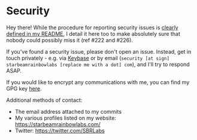 # Security
Hey there! While the procedure for reporting security issues is [clearly defined in my README](https://github.com/sbrl/Pepperminty-Wiki/#security), I detail it here too to make absolutely sure that nobody could possibly miss it (ref #222 and #226).

If you've found a security issue, please don't open an issue. Instead, get in touch privately - e.g. via [Keybase](https://keybase.io/sbrl) or by email (`security [at sign] starbeamrainbowlabs [replace me with a dot] com`), and I'll try to respond ASAP.

If you would like to encrypt any communications with me, you can find my GPG key [here](https://starbeamrainbowlabs.com/sbrl.asc).

Additional methods of contact:

 - The email address attached to my commits
 - My various profiles listed on my website: <https://starbeamrainbowlabs.com/>
 - Twitter: <https://twitter.com/SBRLabs>

